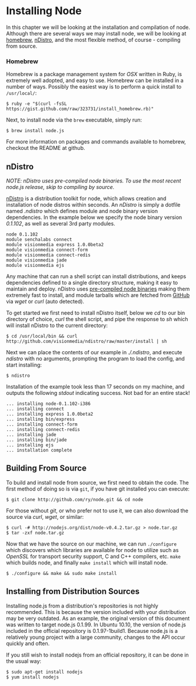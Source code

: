 
# Installing Node

In this chapter we will be looking at the installation and compilation of node. Although there are several ways we may install node, we will be looking at [homebrew](http://github.com/mxcl/homebrew), [nDistro](http://github.com/visionmedia/ndistro), and the most flexible method, of course - compiling from source.

### Homebrew

Homebrew is a package management system for _OSX_ written in Ruby, is extremely well adopted, and easy to use.  Homebrew can be installed in a number of ways.  Possibly the easiest way is to perform a quick install to `/usr/local/`:

    $ ruby -e "$(curl -fsSL https://gist.github.com/raw/323731/install_homebrew.rb)"

Next, to install node via the `brew` executable, simply run:

    $ brew install node.js

For more information on packages and commands available to homebrew, checkout the README at github.

## nDistro

_NOTE: nDistro uses pre-compiled node binaries. To use the most recent node.js release, skip to compiling by source._

[nDistro](http://github.com/visionmedia/ndistro) is a distribution toolkit for node, which allows creation and installation of node distros within seconds. An _nDistro_ is simply a dotfile named _.ndistro_ which defines
 module and node binary version dependencies. In the example
below we specify the node binary version _0.1.102_, as well as
several 3rd party modules.

	node 0.1.102
	module senchalabs connect
	module visionmedia express 1.0.0beta2
	module visionmedia connect-form
	module visionmedia connect-redis
	module visionmedia jade
	module visionmedia ejs

Any machine that can run a shell script can install distributions, and keeps dependencies defined to a single directory structure, making it easy to maintain and deploy. nDistro uses [pre-compiled node binaries](http://github.com/visionmedia/nodes) making them extremely fast to install, and module tarballs which are fetched from [GitHub](http://github.com) via _wget_ or _curl_ (auto detected).

To get started we first need to install nDistro itself, below we _cd_ to our bin directory of choice, _curl_ the shell script, and pipe the response to _sh_ which will install nDistro to the current directory:

    $ cd /usr/local/bin && curl http://github.com/visionmedia/ndistro/raw/master/install | sh

Next we can place the contents of our example in _./.ndistro_, and execute _ndistro_ with no arguments, prompting the program to load the config, and start installing:

    $ ndistro

Installation of the example took less than 17 seconds on my machine, and outputs the following _stdout_ indicating success. Not bad for an entire stack!

	... installing node-0.1.102-i386
	... installing connect
	... installing express 1.0.0beta2
	... installing bin/express
	... installing connect-form
	... installing connect-redis
	... installing jade
	... installing bin/jade
	... installing ejs
	... installation complete

## Building From Source

To build and install node from source, we first need to obtain the code. The first method of doing so is
via `git`, if you have git installed you can execute:

    $ git clone http://github.com/ry/node.git && cd node

For those without _git_, or who prefer not to use it, we can also download the source via _curl_, _wget_, or similar:

    $ curl -# http://nodejs.org/dist/node-v0.4.2.tar.gz > node.tar.gz
    $ tar -zxf node.tar.gz

Now that we have the source on our machine, we can run `./configure` which discovers which libraries are available for node to utilize such as _OpenSSL_ for transport security support, C and C++ compilers, etc. `make` which builds node, and finally `make install` which will install node.

    $ ./configure && make && sudo make install

## Installing from Distribution Sources

Installing node.js from a distribution's repositories is not highly recommended.  This is because the version included with your distribution may be very outdated.  As an example, the original version of this document was written to target node.js 0.1.99.  In Ubuntu 10.10, the version of node.js included in the official repository is 0.1.97-1build1.  Because node.js is a relatively young project with a large community, changes to the API occur quickly and often.

If you still wish to install nodejs from an official repository, it can be done in the usual way:

    $ sudo apt-get install nodejs
    $ yum install nodejs
